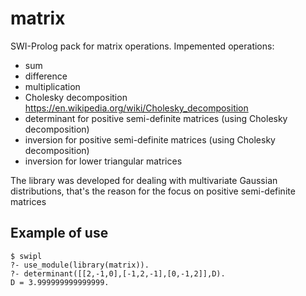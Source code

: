 # matrix

SWI-Prolog pack for matrix operations. 
Impemented operations:
 - sum
 - difference
 - multiplication
 - Cholesky decomposition https://en.wikipedia.org/wiki/Cholesky_decomposition
 - determinant for positive semi-definite matrices (using Cholesky decomposition)
 - inversion for positive semi-definite matrices (using Cholesky decomposition)
 - inversion for lower triangular matrices 

The library was developed for dealing with multivariate Gaussian distributions, 
that's the reason for the focus on positive semi-definite matrices

Example of use
---------------

    $ swipl
    ?- use_module(library(matrix)).
    ?- determinant([[2,-1,0],[-1,2,-1],[0,-1,2]],D).
    D = 3.999999999999999.


